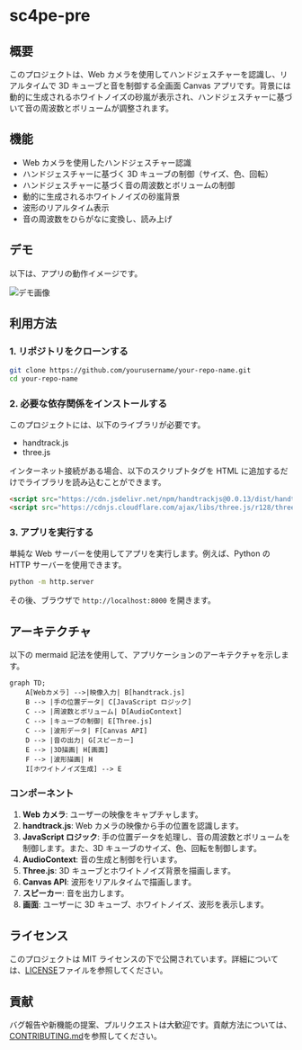 # sc4pe-pre

## 概要

このプロジェクトは、Web カメラを使用してハンドジェスチャーを認識し、リアルタイムで 3D キューブと音を制御する全画面 Canvas アプリです。背景には動的に生成されるホワイトノイズの砂嵐が表示され、ハンドジェスチャーに基づいて音の周波数とボリュームが調整されます。

## 機能

- Web カメラを使用したハンドジェスチャー認識
- ハンドジェスチャーに基づく 3D キューブの制御（サイズ、色、回転）
- ハンドジェスチャーに基づく音の周波数とボリュームの制御
- 動的に生成されるホワイトノイズの砂嵐背景
- 波形のリアルタイム表示
- 音の周波数をひらがなに変換し、読み上げ

## デモ

以下は、アプリの動作イメージです。

![デモ画像](path/to/demo-image.png)

## 利用方法

### 1. リポジトリをクローンする

```sh
git clone https://github.com/yourusername/your-repo-name.git
cd your-repo-name
```

### 2. 必要な依存関係をインストールする

このプロジェクトには、以下のライブラリが必要です。

- handtrack.js
- three.js

インターネット接続がある場合、以下のスクリプトタグを HTML に追加するだけでライブラリを読み込むことができます。

```html
<script src="https://cdn.jsdelivr.net/npm/handtrackjs@0.0.13/dist/handtrack.min.js"></script>
<script src="https://cdnjs.cloudflare.com/ajax/libs/three.js/r128/three.min.js"></script>
```

### 3. アプリを実行する

単純な Web サーバーを使用してアプリを実行します。例えば、Python の HTTP サーバーを使用できます。

```sh
python -m http.server
```

その後、ブラウザで `http://localhost:8000` を開きます。

## アーキテクチャ

以下の mermaid 記法を使用して、アプリケーションのアーキテクチャを示します。

```mermaid
graph TD;
    A[Webカメラ] -->|映像入力| B[handtrack.js]
    B --> |手の位置データ| C[JavaScript ロジック]
    C --> |周波数とボリューム| D[AudioContext]
    C --> |キューブの制御| E[Three.js]
    C --> |波形データ| F[Canvas API]
    D --> |音の出力| G[スピーカー]
    E --> |3D描画| H[画面]
    F --> |波形描画| H
    I[ホワイトノイズ生成] --> E
```

### コンポーネント

1. **Web カメラ**: ユーザーの映像をキャプチャします。
2. **handtrack.js**: Web カメラの映像から手の位置を認識します。
3. **JavaScript ロジック**: 手の位置データを処理し、音の周波数とボリュームを制御します。また、3D キューブのサイズ、色、回転を制御します。
4. **AudioContext**: 音の生成と制御を行います。
5. **Three.js**: 3D キューブとホワイトノイズ背景を描画します。
6. **Canvas API**: 波形をリアルタイムで描画します。
7. **スピーカー**: 音を出力します。
8. **画面**: ユーザーに 3D キューブ、ホワイトノイズ、波形を表示します。

## ライセンス

このプロジェクトは MIT ライセンスの下で公開されています。詳細については、[LICENSE](LICENSE)ファイルを参照してください。

## 貢献

バグ報告や新機能の提案、プルリクエストは大歓迎です。貢献方法については、[CONTRIBUTING.md](CONTRIBUTING.md)を参照してください。
